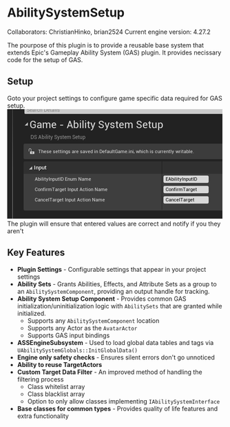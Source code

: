 # AbilitySystemSetup
Collaborators: ChristianHinko, brian2524
Current engine version: 4.27.2

The pourpose of this plugin is to provide a reusable base system that extends Epic\'s Gameplay Ability System (GAS) plugin. It provides necissary code for the setup of GAS.

## Setup
Goto your project settings to configure game specific data required for GAS setup.
![Plugin Project Settings](/Images/Readme/PluginProjectSettings.png)
The plugin will ensure that entered values are correct and notify if you they aren\'t

## Key Features
- **Plugin Settings** - Configurable settings that appear in your project settings
- **Ability Sets** - Grants Abilities, Effects, and Attribute Sets as a group to an `AbilitySystemComponent`, providing an output handle for tracking.
- **Ability System Setup Component** - Provides common GAS initialization/uninitialization logic with `AbilitySets` that are granted while initialized.
	- Supports any `AbilitySystemComponent` location
	- Supports any Actor as the `AvatarActor`
	- Supports GAS input bindings
- **ASSEngineSubsystem** - Used to load global data tables and tags via ``UAbilitySystemGlobals::InitGlobalData()``
- **Engine only safety checks** - Ensures silent errors don\'t go unnoticed
- **Ability to reuse TargetActors**
- **Custom Target Data Filter** - An improved method of handling the filtering process
	- Class whitelist array
	- Class blacklist array
	- Option to only allow classes implementing `IAbilitySystemInterface`
- **Base classes for common types** - Provides quality of life features and extra functionality